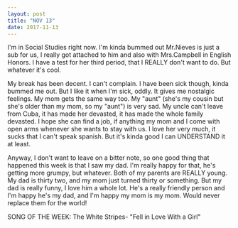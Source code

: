 ```yaml
---
layout: post
title: "NOV 13"
date: 2017-11-13
---
```


I'm in Social Studies right now. I'm kinda bummed out Mr.Nieves is just a sub for us, I really got attached to him and also with Mrs.Campbell in English Honors. I have a test for her third period, that I REALLY don't want to do. But whatever it's cool. 

My break has been decent. I can't complain. I have been sick though, kinda bummed me out. But I like it when I'm sick, oddly. It gives me nostalgic feelings. My mom gets the same way too. My "aunt" (she's my cousin but she's older than my mom, so my "aunt") is very sad. My uncle can't leave from Cuba, it has made her devasted, it has made the whole family devasted. I hope she can find a job, if anything my mom and I come with open arms whenever she wants to stay with us. I love her very much, it sucks that I can't speak spanish. But it's kinda good I can UNDERSTAND it at least. 

Anyway, I don't want to leave on a bitter note, so one good thing that happened this week is that I saw my dad. I'm really happy for that, he's getting more grumpy, but whatever. Both of my parents are REALLY young. My dad is thirty two, and my mom just turned thirty or something. But my dad is really funny, I love him a whole lot. He's a really friendly person and I'm happy he's my dad, and I'm happy my mom is my mom. Would never replace them for the world!

SONG OF THE WEEK: The White Stripes- "Fell in Love With a Girl" 
